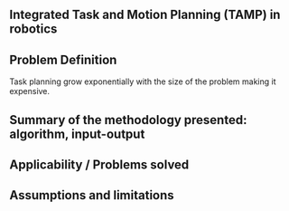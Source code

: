 ## Integrated Task and Motion Planning (TAMP) in robotics

## Problem Definition
Task planning grow exponentially with the size of the problem making it expensive. 

## Summary of the methodology presented: algorithm, input-output

## Applicability / Problems solved

## Assumptions and limitations
